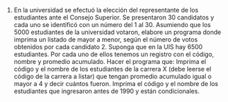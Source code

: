 1. En la universidad se efectuó la elección del representante de los estudiantes ante el Consejo Superior. Se presentaron 30 candidatos y cada uno se identificó con un número del 1 al 30. Asumiendo que los 5000 estudiantes de la universidad votaron, elabore un programa donde imprima un listado de mayor a menor, según el número de votos obtenidos por cada candidato 2. Suponga que en la UIS hay 6500 estudiantes. Por cada uno de ellos tenemos un registro con el código, nombre y promedio acumulado. Hacer el programa que: Imprima el código y el nombre de los estudiantes de la carrera X (debe leerse el código de la carrera a listar) que tengan promedio acumulado igual o mayor a 4 y decir cuántos fueron. Imprima el código y el nombre de los estudiantes que ingresaron antes de 1990 y están condicionales.
